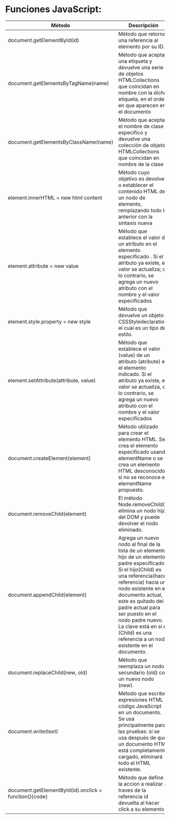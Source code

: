 # Funciones JavaScript:

| Método | Descripción |
| ------------- | ------------- |
| document.getElementById(id)  | Método que retorna una referencia al elemento por su ID.  |
| document.getElementsByTagName(name)  | Método que acepta una etiqueta y devuelve una serie de objetos HTMLCollections que coincidan en nombre con la dicha etiqueta, en el orden en que aparecen en el documento  |
| document.getElementsByClassName(name)  | Método que acepta el nombre de clase especifico y devuelve una colección de objetos HTMLCollections que coincidan en nombre de la clase  |
| element.innerHTML = new html content  | Método cuyo objetivo es devolver o establecer el contenido HTML de un nodo de elemento, remplazando todo lo anterior con la sintaxis nueva  |
| element.attribute = new value  | Método que establece el valor de un atributo en el elemento especificado . Si el atributo ya existe, el valor se actualiza; de lo contrario, se agrega un nuevo atributo con el nombre y el valor especificados  |
| element.style.property = new style  | Método que devuelve un objeto CSSStyledeclaration, el cual es un tipo de estilo.  |
| element.setAttribute(attribute, value)  | Método que establece el valor (value) de un atributo (atribute) en el elemento indicado. Si el atributo ya existe, el valor se actualiza, de lo contrario, se agrega un nuevo atributo con el nombre y el valor especificados  |
| document.createElement(element)  | Método utilizado para crear el elemento HTML. Se crea el elemento especificado usando elementName o se crea un elemento HTML desconocido si no se reconoce el elementName propuesto.  |
| document.removeChild(element)  | El método Node.removeChild() elimina un nodo hijo del DOM y puede devolver el nodo eliminado.  |
| document.appendChild(element) | Agrega un nuevo nodo al final de la lista de un elemento hijo de un elemento padre especificado. Si el hijo(Child) es una referencia(hace referencia) hacia un nodo existente en el documento actual, este es quitado del padre actual para ser puesto en el nodo padre nuevo. La clave está en si el (Child) es una referencia a un nodo existente en el documento.  |
| document.replaceChild(new, old)  | Método que reemplaza un nodo secundario (old) con un nuevo nodo (new).  |
| document.write(text)  | Método que escribe expresiones HTML o código JavaScript en un documento. Se usa principalmente para las pruebas: si se usa después de que un documento HTML está completamente cargado, eliminará todo el HTML existente.  |
| document.getElementById(id).onclick = function(){code}  |  Método que define la accion a realizar a traves de la referencia id devuelta al hacer click a su elemento |